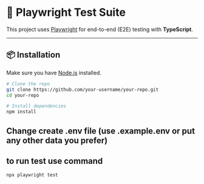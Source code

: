 # 🧪 Playwright Test Suite

This project uses [Playwright](https://playwright.dev/) for end-to-end (E2E) testing with **TypeScript**.

---

## 📦 Installation

Make sure you have [Node.js](https://nodejs.org/) installed.

```bash
# Clone the repo
git clone https://github.com/your-username/your-repo.git
cd your-repo

# Install dependencies
npm install
```

## Change create .env file (use .example.env or put any other data you prefer)

## to run test use command
```bash
npx playwright test
```

